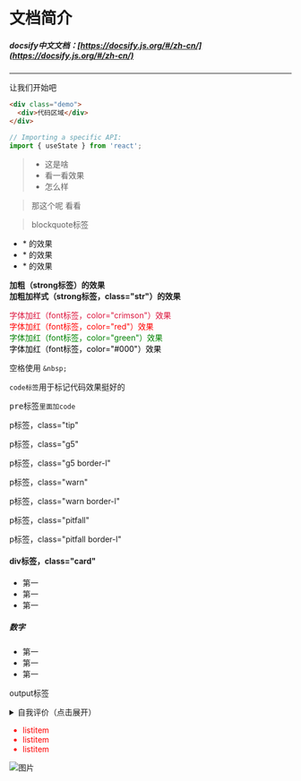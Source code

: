 # 文档简介

##### docsify中文文档：[https://docsify.js.org/#/zh-cn/](https://docsify.js.org/#/zh-cn/)
------

让我们开始吧

```html
<div class="demo">
  <div>代码区域</div>
</div>
```

```js
// Importing a specific API:
import { useState } from 'react';
```

>- 这是啥
>- 看一看效果
>- 怎么样

> 那这个呢 看看  

<blockquote>blockquote标签</blockquote>

* \* 的效果
* \* 的效果
* \* 的效果

<strong>加粗（strong标签）的效果</strong>   
<strong class="str">加粗加样式（strong标签，class="str"）的效果</strong>

<font color="crimson">字体加红（font标签，color="crimson"）效果</font>  
<font color="red">字体加红（font标签，color="red"）效果</font>  
<font color="green">字体加红（font标签，color="green"）效果</font>  
<font color="#000">字体加红（font标签，color="#000"）效果</font>  

空格使用 <code>\&nbsp;</code>

<code>code标签</code>用于标记代码效果挺好的
<pre data-lang="属性">pre标签<code>里面加code</code></pre>

<p class="tip">p标签，class="tip"</p>
<p class="g5">p标签，class="g5"</p>
<p class="g5 border-l">p标签，class="g5 border-l"</p>
<p class="warn">p标签，class="warn"</p>
<p class="warn border-l">p标签，class="warn border-l"</p>
<p class="pitfall">p标签，class="pitfall"</p>
<p class="pitfall border-l">p标签，class="pitfall border-l"</p>

<html>
  <div class="card">
    <h4>div标签，class="card"</h4>
    <ul>
      <li>第一</li>
      <li>第一</li>
      <li>第一</li>
    </ul>
    <h5>数字</h5>
    <ul class="digital">
      <li>第一</li>
      <li>第一</li>
      <li>第一</li>
    </ul>
  </div>
</html>

<output data-lang="data-lang属性">output标签</output>

<details>
<summary>自我评价（点击展开）</summary>

- Abc
- Abc

</details>

<div style='color: red'>

- listitem
- listitem
- listitem

</div>

![图片](https://docsify.js.org/_media/icon.svg)
